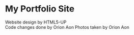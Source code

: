 # My Portfolio Site

Website design by HTML5-UP  
Code changes done by Orion Aon
Photos taken by Orion Aon
